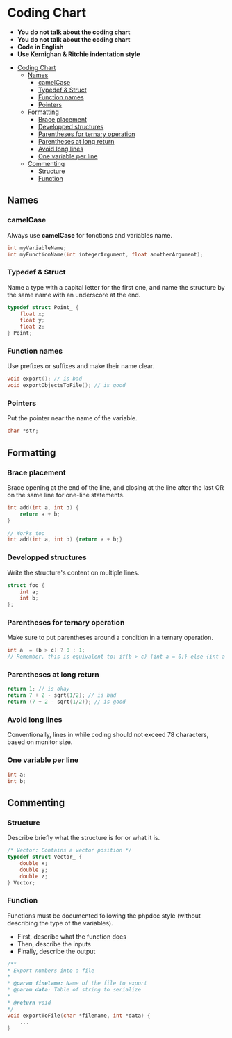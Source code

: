 <a id="markdown-coding-chart" name="coding-chart"></a>
# Coding Chart

- **You do not talk about the coding chart**
- **You do not talk about the coding chart**
- **Code in English**
- **Use Kernighan & Ritchie indentation style**

<!-- TOC insertAnchor:true -->

- [Coding Chart](#coding-chart)
    - [Names](#names)
        - [camelCase](#camelcase)
        - [Typedef & Struct](#typedef--struct)
        - [Function names](#function-names)
        - [Pointers](#pointers)
    - [Formatting](#formatting)
        - [Brace placement](#brace-placement)
        - [Developped structures](#developped-structures)
        - [Parentheses for ternary operation](#parentheses-for-ternary-operation)
        - [Parentheses at long return](#parentheses-at-long-return)
        - [Avoid long lines](#avoid-long-lines)
        - [One variable per line](#one-variable-per-line)
    - [Commenting](#commenting)
        - [Structure](#structure)
        - [Function](#function)

<!-- /TOC -->

<a id="markdown-names" name="names"></a>
## Names

<a id="markdown-camelcase" name="camelcase"></a>
### camelCase

Always use **camelCase** for fonctions and variables name.

```c
int myVariableName;
int myFunctionName(int integerArgument, float anotherArgument);
```

<a id="markdown-typedef--struct" name="typedef--struct"></a>
### Typedef & Struct

Name a type with a capital letter for the first one, and name the structure by the same name with an underscore at the end.

```c
typedef struct Point_ {
    float x;
    float y;
    float z;
} Point;
```

<a id="markdown-function-names" name="function-names"></a>
### Function names

Use prefixes or suffixes and make their name clear.

```c
void export(); // is bad
void exportObjectsToFile(); // is good
```

<a id="markdown-pointers" name="pointers"></a>
### Pointers

Put the pointer near the name of the variable.

```c
char *str;
```

<a id="markdown-formatting" name="formatting"></a>
## Formatting

<a id="markdown-brace-placement" name="brace-placement"></a>
### Brace placement

Brace opening at the end of the line, and closing at the line after the last OR on the same line for one-line statements.

```c
int add(int a, int b) {
    return a + b;
}

// Works too
int add(int a, int b) {return a + b;}
```

<a id="markdown-developped-structures" name="developped-structures"></a>
### Developped structures

Write the structure's content on multiple lines.

```c
struct foo {
    int a;
    int b;
};
```

<a id="markdown-parentheses-for-ternary-operation" name="parentheses-for-ternary-operation"></a>
### Parentheses for ternary operation

Make sure to put parentheses around a condition in a ternary operation.

```c
int a  = (b > c) ? 0 : 1;
// Remember, this is equivalent to: if(b > c) {int a = 0;} else {int a = 1;}
```

<a id="markdown-parentheses-at-long-return" name="parentheses-at-long-return"></a>
### Parentheses at long return

```c
return 1; // is okay
return 7 + 2 - sqrt(1/2); // is bad
return (7 + 2 - sqrt(1/2)); // is good
```

<a id="markdown-avoid-long-lines" name="avoid-long-lines"></a>
### Avoid long lines

Conventionally, lines in while coding should not exceed 78 characters, based on monitor size.

<a id="markdown-one-variable-per-line" name="one-variable-per-line"></a>
### One variable per line

```c
int a;
int b;
```

<a id="markdown-commenting" name="commenting"></a>
## Commenting

<a id="markdown-structure" name="structure"></a>
### Structure

Describe briefly what the structure is for or what it is.

```c
/* Vector: Contains a vector position */
typedef struct Vector_ {
    double x;
    double y;
    double z;
} Vector;
```

<a id="markdown-function" name="function"></a>
### Function

Functions must be documented following the phpdoc style (without describing the type of the variables).

- First, describe what the function does 
- Then, describe the inputs
- Finally, describe the output

```c
/**
* Export numbers into a file
*
* @param finelame: Name of the file to export
* @param data: Table of string to serialize
*
* @return void
*/
void exportToFile(char *filename, int *data) {
    ...
}
```
